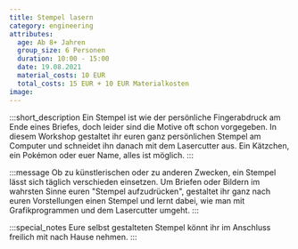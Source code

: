 ```yaml
---
title: Stempel lasern
category: engineering
attributes:
  age: Ab 8+ Jahren
  group_size: 6 Personen
  duration: 10:00 - 15:00
  date: 19.08.2021
  material_costs: 10 EUR
  total_costs: 15 EUR + 10 EUR Materialkosten
image:
---
```

:::short_description
Ein Stempel ist wie der persönliche Fingerabdruck am Ende eines Briefes, doch leider sind die Motive oft schon vorgegeben. In diesem Workshop gestaltet ihr euren ganz persönlichen Stempel am Computer und schneidet ihn danach mit dem Lasercutter aus.  Ein Kätzchen, ein Pokémon oder euer Name, alles ist möglich.
:::

:::message
Ob zu künstlerischen oder zu anderen Zwecken, ein Stempel lässt sich täglich verschieden einsetzen. Um Briefen oder Bildern im wahrsten Sinne euren "Stempel aufzudrücken", gestaltet ihr ganz nach euren Vorstellungen einen Stempel und lernt dabei, wie man mit Grafikprogrammen und dem Lasercutter umgeht.
:::

:::special_notes
Eure selbst gestalteten Stempel könnt ihr im Anschluss freilich mit nach Hause nehmen.
:::
